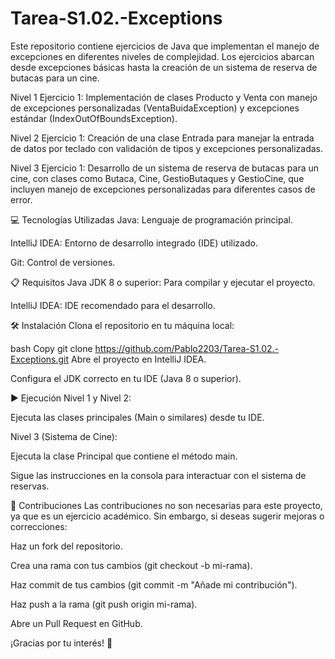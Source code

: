 # Tarea-S1.02.-Exceptions

Este repositorio contiene ejercicios de Java que implementan el manejo de excepciones en diferentes niveles de complejidad. Los ejercicios abarcan desde excepciones básicas hasta la creación de un sistema de reserva de butacas para un cine.

Nivel 1
Ejercicio 1: Implementación de clases Producto y Venta con manejo de excepciones personalizadas (VentaBuidaException) y excepciones estándar (IndexOutOfBoundsException).

Nivel 2
Ejercicio 1: Creación de una clase Entrada para manejar la entrada de datos por teclado con validación de tipos y excepciones personalizadas.

Nivel 3
Ejercicio 1: Desarrollo de un sistema de reserva de butacas para un cine, con clases como Butaca, Cine, GestioButaques y GestioCine, que incluyen manejo de excepciones personalizadas para diferentes casos de error.

💻 Tecnologías Utilizadas
Java: Lenguaje de programación principal.

IntelliJ IDEA: Entorno de desarrollo integrado (IDE) utilizado.

Git: Control de versiones.

📋 Requisitos
Java JDK 8 o superior: Para compilar y ejecutar el proyecto.

IntelliJ IDEA: IDE recomendado para el desarrollo.

🛠️ Instalación
Clona el repositorio en tu máquina local:

bash
Copy
git clone https://github.com/Pablo2203/Tarea-S1.02.-Exceptions.git
Abre el proyecto en IntelliJ IDEA.

Configura el JDK correcto en tu IDE (Java 8 o superior).

▶️ Ejecución
Nivel 1 y Nivel 2:

Ejecuta las clases principales (Main o similares) desde tu IDE.

Nivel 3 (Sistema de Cine):

Ejecuta la clase Principal que contiene el método main.

Sigue las instrucciones en la consola para interactuar con el sistema de reservas.

🤝 Contribuciones
Las contribuciones no son necesarias para este proyecto, ya que es un ejercicio académico. Sin embargo, si deseas sugerir mejoras o correcciones:

Haz un fork del repositorio.

Crea una rama con tus cambios (git checkout -b mi-rama).

Haz commit de tus cambios (git commit -m "Añade mi contribución").

Haz push a la rama (git push origin mi-rama).

Abre un Pull Request en GitHub.

¡Gracias por tu interés! 🚀
